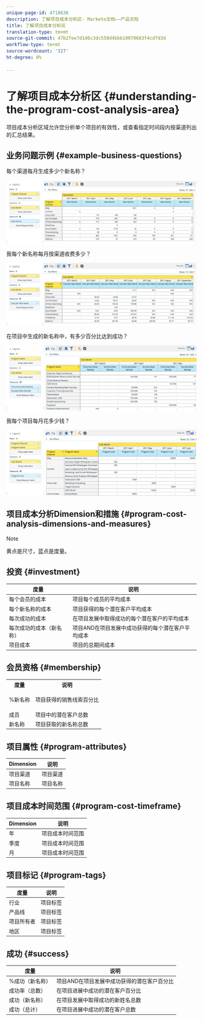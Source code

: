 ```yaml
---
unique-page-id: 4718636
description: 了解项目成本分析区- Marketo文档——产品文档
title: 了解项目成本分析区
translation-type: tm+mt
source-git-commit: 47b2fee7d146c3dc558d4bbb10070683f4cdfd3d
workflow-type: tm+mt
source-wordcount: '327'
ht-degree: 0%

---
```



# 了解项目成本分析区 {#understanding-the-program-cost-analysis-area}

项目成本分析区域允许您分析单个项目的有效性，或查看指定时间段内按渠道列出的汇总结果。

## 业务问题示例 {#example-business-questions}

每个渠道每月生成多少个新名称？

![](assets/image2015-5-6-14-3a13-3a47.png)

我每个新名称每月按渠道收费多少？

![](assets/image2015-5-6-14-3a16-3a28.png)

在项目中生成的新名称中，有多少百分比达到成功？

![](assets/image2015-5-6-14-3a31-3a15.png)

我每个项目每月花多少钱？

![](assets/image2015-5-6-14-3a36-3a34.png)

## 项目成本分析Dimension和措施 {#program-cost-analysis-dimensions-and-measures}

>[!NOTE]
>
>黄点是尺寸，蓝点是度量。

## 投资 {#investment}

| 度量 | 说明 |
|---|---|
| 每个会员的成本 | 项目每个成员的平均成本 |
| 每个新名称的成本 | 项目获得的每个潜在客户平均成本 |
| 每次成功的成本 | 在项目发展中取得成功的每个潜在客户的平均成本 |
| 每次成功的成本（新名称） | 项目AND在项目发展中成功获得的每个潜在客户平均成本 |
| 项目成本 | 项目的总期间成本 |

## 会员资格 {#membership}

<table> 
 <tbody> 
  <tr> 
   <th>度量</th> 
   <th>说明</th> 
  </tr> 
  <tr> 
   <td><p>%新名称</p></td> 
   <td>项目获得的销售线索百分比</td> 
  </tr> 
  <tr> 
   <td>成员</td> 
   <td>项目中的潜在客户总数</td> 
  </tr> 
  <tr> 
   <td>新名称</td> 
   <td>项目获取的新名称总数</td> 
  </tr> 
 </tbody> 
</table>

## 项目属性 {#program-attributes}

| Dimension | 说明 |
|---|---|
| 项目渠道 | 项目渠道 |
| 项目名称 | 项目名称 |

## 项目成本时间范围 {#program-cost-timeframe}

| Dimension | 说明 |
|---|---|
| 年 | 项目成本时间范围 |
| 季度 | 项目成本时间范围 |
| 月 | 项目成本时间范围 |

## 项目标记 {#program-tags}

| 度量 | 说明 |
|---|---|
| 行业 | 项目标签 |
| 产品线 | 项目标签 |
| 项目所有者 | 项目标签 |
| 地区 | 项目标签 |

## 成功 {#success}

| 度量 | 说明 |
|---|---|
| %成功（新名称） | 项目AND在项目发展中成功获得的潜在客户百分比 |
| 成功率（总数） | 在项目进展中成功的潜在客户百分比 |
| 成功（新名称） | 在项目发展中取得成功的新姓名总数 |
| 成功（总计） | 在项目进展中成功的潜在客户总数 |


